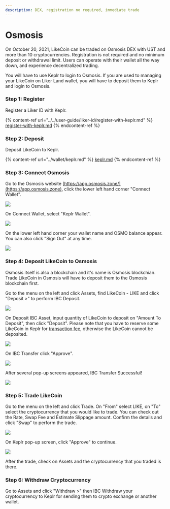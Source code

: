 ```yaml
---
description: DEX, registration no required, immediate trade
---
```


# Osmosis

On October 20, 2021, LikeCoin can be traded on Osmosis DEX with UST and more than 10 cryptocurrencies. Registration is not required and no minimum deposit or withdrawal limit. Users can operate with their wallet all the way down, and experience decentralized trading.

You will have to use Keplr to login to Osmosis. If you are used to managing your LikeCoin on Liker Land wallet, you will have to deposit them to Keplr and login to Osmosis.

### Step 1: Register

Register a Liker ID with Keplr.

{% content-ref url="../../user-guide/liker-id/register-with-keplr.md" %}
[register-with-keplr.md](../../user-guide/liker-id/register-with-keplr.md)
{% endcontent-ref %}

### Step 2: Deposit

Deposit LikeCoin to Keplr.

{% content-ref url="../wallet/keplr.md" %}
[keplr.md](../wallet/keplr.md)
{% endcontent-ref %}

### Step 3: Connect Osmosis

Go to the Osmosis website [https://app.osmosis.zone/](https://app.osmosis.zone), click the lower left hand corner "Connect Wallet".

![](<../../.gitbook/assets/Osmosis 01.png>)

On Connect Wallet, select "Keplr Wallet".

![](<../../.gitbook/assets/Osmosis 02.png>)

On the lower left hand corner your wallet name and OSMO balance appear. You can also click "Sign Out" at any time.

![](<../../.gitbook/assets/Osmosis 03.png>)

### Step 4: Deposit LikeCoin to Osmosis

Osmosis itself is also a blockchain and it's name is Osmosis blockchian. Trade LikeCoin in Osmosis will have to deposit them to the Osmosis blockchain first.

Go to the menu on the left and click Assets, find LikeCoin - LIKE and click "Deposit >" to perform IBC Deposit.

![](<../../.gitbook/assets/Osmosis 04.png>)

On Deposit IBC Asset, input quantity of LikeCoin to deposit on "Amount To Deposit", then click "Deposit". Please note that you have to reserve some LikeCoin in Keplr for [transaction fee](../wallet/transaction-fee.md), otherwise the LikeCoin cannot be deposited.

![](<../../.gitbook/assets/Osmosis 05.png>)

On IBC Transfer click "Approve".

![](<../../.gitbook/assets/Osmosis 06.png>)

After several pop-up screens appeared, IBC Transfer Successful!

![](<../../.gitbook/assets/Osmosis 07.png>)

### Step 5: Trade LikeCoin

Go to the menu on the left and click Trade. On "From" select LIKE, on "To" select the cryptocurrency that you would like to trade. You can check out the Rate, Swap Fee and Estimate Slippage amount. Confirm the details and click "Swap" to perform the trade.

![](<../../.gitbook/assets/Osmosis 08.png>)

On Keplr pop-up screen, click "Approve" to continue.

![](<../../.gitbook/assets/Osmosis 09.png>)

After the trade, check on Assets and the cryptocurrency that you traded is there.

### Step 6: Withdraw Cryptocurrency

Go to Assets and click "Withdraw >" then IBC Withdraw your cryptocurrency to Keplr for sending them to crypto exchange or another wallet.

